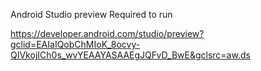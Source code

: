 Android Studio preview Required to run

https://developer.android.com/studio/preview?gclid=EAIaIQobChMIoK_8ocvy-QIVkojICh0s_wvYEAAYASAAEgJQFvD_BwE&gclsrc=aw.ds
